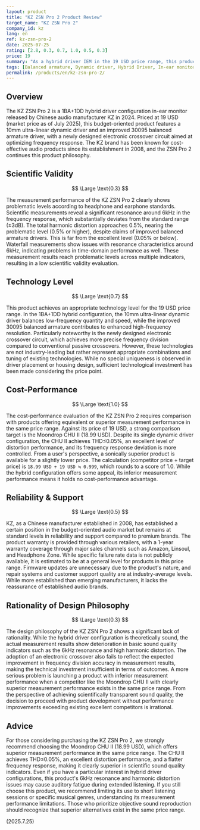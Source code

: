 ```yaml
---
layout: product
title: "KZ ZSN Pro 2 Product Review"
target_name: "KZ ZSN Pro 2"
company_id: kz
lang: en
ref: kz-zsn-pro-2
date: 2025-07-25
rating: [2.8, 0.3, 0.7, 1.0, 0.5, 0.3]
price: 19
summary: "As a hybrid driver IEM in the 19 USD price range, this product exhibits clear measurement performance issues and offers no cost-performance advantage over single-driver products in the same price category."
tags: [Balanced armature, Dynamic driver, Hybrid Driver, In-ear monitors, KZ, Wired earphones]
permalink: /products/en/kz-zsn-pro-2/
---
```

## Overview

The KZ ZSN Pro 2 is a 1BA+1DD hybrid driver configuration in-ear monitor released by Chinese audio manufacturer KZ in 2024. Priced at 19 USD (market price as of July 2025), this budget-oriented product features a 10mm ultra-linear dynamic driver and an improved 30095 balanced armature driver, with a newly designed electronic crossover circuit aimed at optimizing frequency response. The KZ brand has been known for cost-effective audio products since its establishment in 2008, and the ZSN Pro 2 continues this product philosophy.

## Scientific Validity

$$ \Large \text{0.3} $$

The measurement performance of the KZ ZSN Pro 2 clearly shows problematic levels according to headphone and earphone standards. Scientific measurements reveal a significant resonance around 6kHz in the frequency response, which substantially deviates from the standard range (±3dB). The total harmonic distortion approaches 0.5%, nearing the problematic level (0.5% or higher), despite claims of improved balanced armature drivers. This is far from the excellent level (0.05% or below). Waterfall measurements show issues with resonance characteristics around 6kHz, indicating problems in time-domain performance as well. These measurement results reach problematic levels across multiple indicators, resulting in a low scientific validity evaluation.

## Technology Level

$$ \Large \text{0.7} $$

This product achieves an appropriate technology level for the 19 USD price range. In the 1BA+1DD hybrid configuration, the 10mm ultra-linear dynamic driver balances low-frequency quantity and speed, while the improved 30095 balanced armature contributes to enhanced high-frequency resolution. Particularly noteworthy is the newly designed electronic crossover circuit, which achieves more precise frequency division compared to conventional passive crossovers. However, these technologies are not industry-leading but rather represent appropriate combinations and tuning of existing technologies. While no special uniqueness is observed in driver placement or housing design, sufficient technological investment has been made considering the price point.

## Cost-Performance

$$ \Large \text{1.0} $$

The cost-performance evaluation of the KZ ZSN Pro 2 requires comparison with products offering equivalent or superior measurement performance in the same price range. Against its price of 19 USD, a strong comparison target is the Moondrop CHU II (18.99 USD). Despite its single dynamic driver configuration, the CHU II achieves THD≤0.05%, an excellent level of distortion performance, and its frequency response deviation is more controlled. From a user's perspective, a sonically superior product is available for a slightly lower price. The calculation (competitor price ÷ target price) is `18.99 USD ÷ 19 USD ≒ 0.999`, which rounds to a score of 1.0. While the hybrid configuration offers some appeal, its inferior measurement performance means it holds no cost-performance advantage.

## Reliability & Support

$$ \Large \text{0.5} $$

KZ, as a Chinese manufacturer established in 2008, has established a certain position in the budget-oriented audio market but remains at standard levels in reliability and support compared to premium brands. The product warranty is provided through various retailers, with a 1-year warranty coverage through major sales channels such as Amazon, Linsoul, and Headphone Zone. While specific failure rate data is not publicly available, it is estimated to be at a general level for products in this price range. Firmware updates are unnecessary due to the product's nature, and repair systems and customer support quality are at industry-average levels. While more established than emerging manufacturers, it lacks the reassurance of established audio brands.

## Rationality of Design Philosophy

$$ \Large \text{0.3} $$

The design philosophy of the KZ ZSN Pro 2 shows a significant lack of rationality. While the hybrid driver configuration is theoretically sound, the actual measurement results show deterioration in basic sound quality indicators such as the 6kHz resonance and high harmonic distortion. The adoption of an electronic crossover also fails to reflect the expected improvement in frequency division accuracy in measurement results, making the technical investment insufficient in terms of outcomes. A more serious problem is launching a product with inferior measurement performance when a competitor like the Moondrop CHU II with clearly superior measurement performance exists in the same price range. From the perspective of achieving scientifically transparent sound quality, the decision to proceed with product development without performance improvements exceeding existing excellent competitors is irrational.

## Advice

For those considering purchasing the KZ ZSN Pro 2, we strongly recommend choosing the Moondrop CHU II (18.99 USD), which offers superior measurement performance in the same price range. The CHU II achieves THD≤0.05%, an excellent distortion performance, and a flatter frequency response, making it clearly superior in scientific sound quality indicators. Even if you have a particular interest in hybrid driver configurations, this product's 6kHz resonance and harmonic distortion issues may cause auditory fatigue during extended listening. If you still choose this product, we recommend limiting its use to short listening sessions or specific musical genres, understanding its measurement performance limitations. Those who prioritize objective sound reproduction should recognize that superior alternatives exist in the same price range.

(2025.7.25)
